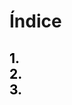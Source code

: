 # **Índice**

<span style="color:black;">1. [ ](#)</span><br>
<span style="color:black;">2. [ ](#)</span><br>
<span style="color:black;">3. [ ](#)</span><br>
---

<br>


